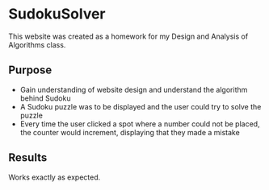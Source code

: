 # SudokuSolver
This website was created as a homework for my Design and Analysis of Algorithms class. 

## Purpose
- Gain understanding of website design and understand the algorithm behind Sudoku
- A Sudoku puzzle was to be displayed and the user could try to solve the puzzle
- Every time the user clicked a spot where a number could not be placed, the counter would increment, displaying that they made a mistake

## Results
Works exactly as expected.

